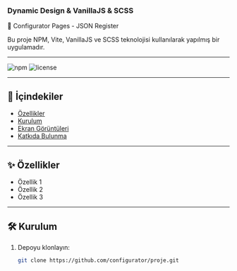 ### Dynamic Design & VanillaJS & SCSS

🚀 Configurator Pages - JSON Register

Bu proje NPM, Vite, VanillaJS ve SCSS teknolojisi kullanılarak yapılmış bir uygulamadır.

---

![npm](https://img.shields.io/badge/npm-v6.14.4-blue)
![license](https://img.shields.io/badge/license-MIT-green)


---

## 📑 İçindekiler
- [Özellikler](#özellikler)
- [Kurulum](#kurulum)
- [Ekran Görüntüleri](#ekran-görüntüleri)
- [Katkıda Bulunma](#katkıda-bulunma)

---

## ✨ Özellikler

- Özellik 1
- Özellik 2
- Özellik 3

---

## 🛠️ Kurulum

1. Depoyu klonlayın:
   ```bash
   git clone https://github.com/configurator/proje.git

